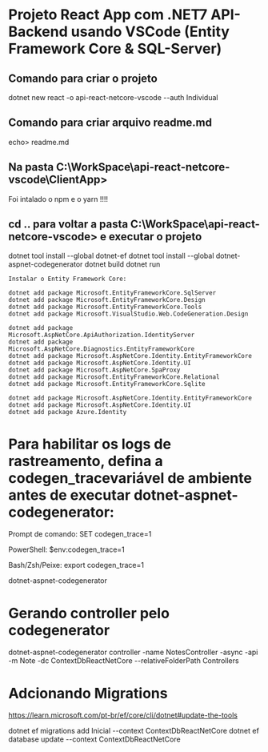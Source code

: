 
# Projeto  React App com .NET7 API-Backend usando VSCode (Entity Framework Core & SQL-Server)


## Comando para criar o projeto

dotnet new react -o api-react-netcore-vscode --auth Individual

## Comando para criar arquivo readme.md
echo> readme.md

## Na pasta C:\WorkSpace\api-react-netcore-vscode\ClientApp>
Foi intalado o npm e o yarn !!!!

## cd .. para voltar a pasta C:\WorkSpace\api-react-netcore-vscode> e executar o projeto

dotnet tool install --global dotnet-ef
dotnet tool install --global dotnet-aspnet-codegenerator
dotnet build
dotnet run


    Instalar o Entity Framework Core:

    dotnet add package Microsoft.EntityFrameworkCore.SqlServer
    dotnet add package Microsoft.EntityFrameworkCore.Design
    dotnet add package Microsoft.EntityFrameworkCore.Tools
    dotnet add package Microsoft.VisualStudio.Web.CodeGeneration.Design

    dotnet add package Microsoft.AspNetCore.ApiAuthorization.IdentityServer
    dotnet add package Microsoft.AspNetCore.Diagnostics.EntityFrameworkCore
    dotnet add package Microsoft.AspNetCore.Identity.EntityFrameworkCore
    dotnet add package Microsoft.AspNetCore.Identity.UI
    dotnet add package Microsoft.AspNetCore.SpaProxy
    dotnet add package Microsoft.EntityFrameworkCore.Relational
    dotnet add package Microsoft.EntityFrameworkCore.Sqlite

    dotnet add package Microsoft.AspNetCore.Identity.EntityFrameworkCore
    dotnet add package Microsoft.AspNetCore.Identity.UI
    dotnet add package Azure.Identity

# Para habilitar os logs de rastreamento, defina a codegen_tracevariável de ambiente antes de executar dotnet-aspnet-codegenerator:

Prompt de comando:
SET codegen_trace=1

PowerShell:
$env:codegen_trace=1

Bash/Zsh/Peixe:
export codegen_trace=1

dotnet-aspnet-codegenerator


# Gerando controller pelo codegenerator
dotnet-aspnet-codegenerator controller -name NotesController -async -api -m Note -dc ContextDbReactNetCore --relativeFolderPath Controllers


# Adcionando Migrations
https://learn.microsoft.com/pt-br/ef/core/cli/dotnet#update-the-tools

dotnet ef migrations add Inicial --context ContextDbReactNetCore
dotnet ef database update --context ContextDbReactNetCore